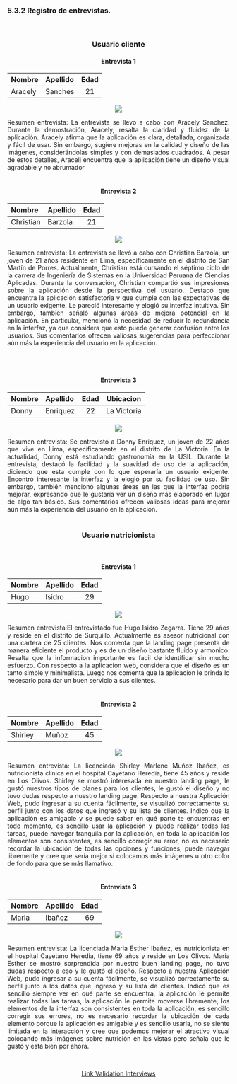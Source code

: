 <h3>5.3.2 Registro de entrevistas. </a></h3><br>

<div align ="center">

### **Usuario cliente**

<h4>Entrevista 1</h4>

| Nombre  | Apellido | Edad |
| :------ | :------- | :--: |
| Aracely | Sanches  |  21  |

<img src="../../images/registro-entrevistas-sprint-3/aracely-cliente.png" >



<p align="justify">Resumen entrevista: La entrevista se llevo a cabo con Aracely Sanchez. Durante la demostración, Aracely, resalta la claridad y fluidez de la aplicación. Aracely afirma que la aplicación es clara, detallada, organizada y fácil de usar. Sin embargo, sugiere mejoras en la calidad y diseño de las imágenes, considerándolas simples y con demasiados cuadrados. A pesar de estos detalles, Araceli encuentra que la aplicación tiene un diseño visual agradable y no abrumador
<br><br>
<h4>Entrevista 2</h4>

| Nombre  | Apellido | Edad |
| :------ | :------- | :--: |
| Christian  | Barzola  |  21  |

<img src="../../images/registro-entrevistas-sprint-3/antonella-entrevista.png" >



<p align="justify">Resumen entrevista: La entrevista se llevó a cabo con Christian Barzola, un joven de 21 años residente en Lima, específicamente en el distrito de San Martín de Porres. Actualmente, Christian está cursando el séptimo ciclo de la carrera de Ingeniería de Sistemas en la Universidad Peruana de Ciencias Aplicadas.
Durante la conversación, Christian compartió sus impresiones sobre la aplicación desde la perspectiva del usuario. Destacó que encuentra la aplicación satisfactoria y que cumple con las expectativas de un usuario exigente. Le pareció interesante y elogió su interfaz intuitiva. Sin embargo, también señaló algunas áreas de mejora potencial en la aplicación. En particular, mencionó la necesidad de reducir la redundancia en la interfaz, ya que considera que esto puede generar confusión entre los usuarios. Sus comentarios ofrecen valiosas sugerencias para perfeccionar aún más la experiencia del usuario en la aplicación.

<br><br>
<h4>Entrevista 3</h4>

| Nombre  | Apellido | Edad | Ubicacion |
| :------ | :------- | :--: | :---: |
| Donny  | Enriquez  |  22  | La Victoria |

<img src="../../images/registro-entrevistas-sprint-3/adrian-entrevista.png" >



<p align="justify">Resumen entrevista: Se entrevistó a Donny Enriquez, un joven de 22 años que vive en Lima, específicamente en el distrito de La Victoria. En la actualidad, Donny está estudiando gastronomía en la USIL. Durante la entrevista, destacó la facilidad y la suavidad de uso de la aplicación, diciendo que esta cumple con lo que esperaría un usuario exigente. Encontró interesante la interfaz y la elogió por su facilidad de uso. Sin embargo, también mencionó algunas áreas en las que la interfaz podría mejorar, expresando que le gustaría ver un diseño más elaborado en lugar de algo tan básico. Sus comentarios ofrecen valiosas ideas para mejorar aún más la experiencia del usuario en la aplicación.
<br><br>

### **Usuario nutricionista**

<div align ="center">


<br>
<h4>Entrevista 1</h4>

| Nombre  | Apellido | Edad |
| :------ | :------- | :--: |
|  Hugo |  Isidro  | 29  |

<img src="../../images/registro-entrevistas-sprint-3/gabriel-entrevista.png" >
<p align="justify">Resumen entrevista:El entrevistado fue Hugo Isidro Zegarra. Tiene 29 años y reside en el distrito de Surquillo. Actualmente es asesor nutricional con una cartera de 25 clientes. Nos comenta que la landing page presenta de manera eficiente el producto y es de un diseño bastante fluido y armonico. Resalta que la informacion importante es facil de identificar sin mucho esfuerzo. Con respecto a la aplicacion web, considera que el diseño es un tanto simple y minimalista. Luego nos comenta que la aplicacion le brinda lo necesario para dar un buen servicio a sus clientes.
<br><br>
<h4>Entrevista 2</h4>

| Nombre  | Apellido | Edad |
| :------ | :------- | :--: |
|  Shirley |  Muñoz  | 45    |

<img src="../../images/registro-entrevistas-sprint-3/sebastian-1.png    " >
<p align="justify">Resumen entrevista: La licenciada Shirley Marlene Muñoz Ibañez, es nutricionista clínica en el hospital Cayetano Heredia, tiene 45 años y reside en Los Olivos. Shirley se mostró interesada en nuestro landing page, le gustó nuestros tipos de planes para los clientes, le gustó el diseño y no tuvo dudas respecto a nuestro landing page. Respecto a nuestra Aplicación Web, pudo ingresar a su cuenta fácilmente, se visualizó correctamente su perfil junto con los datos que ingresó y su lista de clientes. Indicó que la aplicación es amigable y se puede saber en qué parte te encuentras en todo momento, es sencillo usar la aplicación y puede realizar todas las tareas, puede navegar tranquila por la aplicación, en toda la aplicación los elementos son consistentes, es sencillo corregir su error, no es necesario recordar la ubicación de todas las opciones y funciones, puede navegar libremente y cree que sería mejor si colocamos más imágenes u otro color de fondo para que se más llamativo. 
<br><br>
<h4>Entrevista 3</h4>

| Nombre  | Apellido | Edad |
| :------ | :------- | :--: |
| Maria  | Ibañez   | 69    |

<img src="../../images/registro-entrevistas-sprint-3/sebastian-2.png " >
<p align="justify">Resumen entrevista: La licenciada Maria Esther Ibañez, es nutricionista en el hospital Cayetano Heredia, tiene 69 años y reside en Los Olivos. Maria Esther se mostró sorprendida por nuestro buen landing page, no tuvo dudas respecto a eso y le gustó el diseño. Respecto a nuestra Aplicación Web, pudo ingresar a su cuenta fácilmente, se visualizó correctamente su perfil junto a los datos que ingresó y su lista de clientes. Indicó que es sencillo siempre ver en qué parte se encuentra, la aplicación le permite realizar todas las tareas, la aplicación le permite moverse libremente, los elementos de la interfaz son consistentes en toda la aplicación, es sencillo corregir sus errores, no es necesario recordar la ubicación de cada elemento porque la aplicación es amigable y es sencillo usarla, no se siente limitada en la interacción y cree que podemos mejorar el atractivo visual colocando más imágenes sobre nutrición en las vistas pero señala que le gustó y está bien por ahora.
</div>
</br>

<a href="https://upcedupe-my.sharepoint.com/personal/u20201c794_upc_edu_pe/_layouts/15/stream.aspx?id=%2Fpersonal%2Fu20201c794%5Fupc%5Fedu%5Fpe%2FDocuments%2Fupc%2Dpre%2D202302%2Dsi730%2DSW52%2DNourishify%2Dvalidation%2Dsprint%2D3%2Emp4&referrer=StreamWebApp%2EWeb&referrerScenario=AddressBarCopied%2Eview">Link Validation Interviews </a>